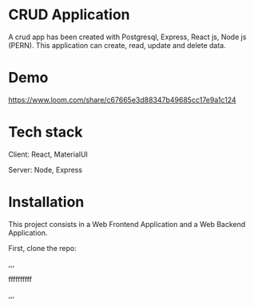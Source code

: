 # CRUD Application 
Α crud app has been created with Postgresql, Express, React js, Node js (PERN). This application can create, read, update and delete data.
# Demo
https://www.loom.com/share/c67665e3d88347b49685cc17e9a1c124
# Tech stack
Client: React, MaterialUI

Server: Node, Express
# Installation
This project consists in a Web Frontend Application and a Web Backend Application.

First, clone the repo:

,,,

ffffffffff

,,,
